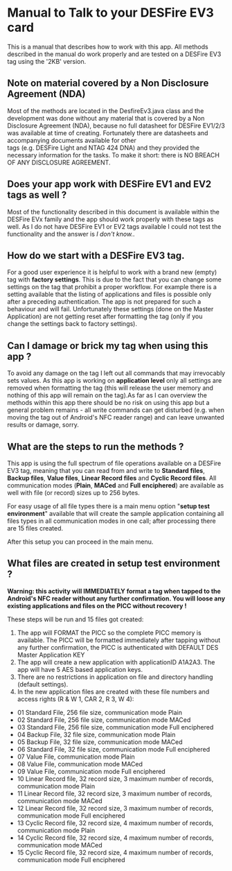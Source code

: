 # Manual to Talk to your DESFire EV3 card

This is a manual that describes how to work with this app. All methods described in the manual do 
work properly and are tested on a DESFire EV3 tag using the '2KB' version. 

## Note on material covered by a Non Disclosure Agreement (NDA)

Most of the methods are located in the DesfireEv3.java class and the development was done without any 
material that is covered by a Non Disclosure Agreement (NDA), because no full datasheet for DESFire EV1/2/3 was 
available at time of creating. Fortunately there are datasheets and accompanying documents available for other     
tags (e.g. DESFire Light and NTAG 424 DNA) and they provided the necessary information for the tasks. To make 
it short: there is NO BREACH OF ANY DISCLOSURE AGREEMENT.

## Does your app work with DESFire EV1 and EV2 tags as well ?

Most of the functionality described in this document is available within the DESFire EVx family and the app 
should work properly with these tags as well. As I do not have DESFire EV1 or EV2 tags available I could not 
test the functionality and the answer is *I don't know.*.

## How do we start with a DESFire EV3 tag.

For a good user experience it is helpful to work with a brand new (empty) tag with **factory settings**. This is due to the 
fact that you can change some settings on the tag that prohibit a proper workflow. For example there is a setting 
available that the listing of applications and files is possible only after a preceding authentication. The app is not 
prepared for such a behaviour and will fail. Unfortunately these settings (done on the Master Application) are not 
getting reset after formatting the tag (only if you change the settings back to factory settings).

## Can I damage or brick my tag when using this app ?

To avoid any damage on the tag I left out all commands that may irrevocably sets values. As this app is working on 
**application level** only all settings are removed when formatting the tag (this will release the user memory and 
nothing of this app will remain on the tag).As far as I can overview the methods within this app there should be 
no risk on using this app but a general problem remains - all write commands can get disturbed (e.g. when moving the 
tag out of Android's NFC reader range) and can leave unwanted results or damage, sorry.  

## What are the steps to run the methods ?

This app is using the full spectrum of file operations available on a DESFire EV3 tag, meaning that you can read from and 
write to **Standard files**, **Backup files**, **Value files**, **Linear Record files** and **Cyclic Record files**. All 
communication modes (**Plain**, **MACed** and **Full enciphered**) are available as well with file (or record) sizes up 
to 256 bytes.

For easy usage of all file types there is a main menu option "**setup test environment**" available that will create the 
sample application containing all files types in all communication modes in one call; after processing there are 15 files 
created. 

After this setup you can proceed in the main menu.

## What files are created in setup test environment ?

**Warning: this activity will IMMEDIATELY format a tag when tapped to the Android's NFC reader without any further confirmation.
You will loose any existing applications and files on the PICC without recovery !** 

These steps will be run and 15 files got created:

1) The app will FORMAT the PICC so the complete PICC memory is available. The PICC will be formatted immediately after tapping without any further confirmation, the PICC is authenticated with DEFAULT DES Master Application KEY
2) The app will create a new application with applicationID A1A2A3. The app will have 5 AES based application keys.
3) There are no restrictions in application on file and directory handling (default settings).
4) In the new application files are created with these file numbers and access rights (R & W 1, CAR 2, R 3, W 4):
       
- 01 Standard File, 256 file size, communication mode Plain
- 02 Standard File, 256 file size, communication mode MACed
- 03 Standard File, 256 file size, communication mode Full enciphered
- 04 Backup File, 32 file size, communication mode Plain
- 05 Backup File, 32 file size, communication mode MACed
- 06 Standard File, 32 file size, communication mode Full enciphered
- 07 Value File, communication mode Plain
- 08 Value File, communication mode MACed
- 09 Value File, communication mode Full enciphered
- 10 Linear Record file, 32 record size, 3 maximum number of records, communication mode Plain
- 11 Linear Record file, 32 record size, 3 maximum number of records, communication mode MACed
- 12 Linear Record file, 32 record size, 3 maximum number of records, communication mode Full enciphered
- 13 Cyclic Record file, 32 record size, 4 maximum number of records, communication mode Plain
- 14 Cyclic Record file, 32 record size, 4 maximum number of records, communication mode MACed
- 15 Cyclic Record file, 32 record size, 4 maximum number of records, communication mode Full enciphered






























